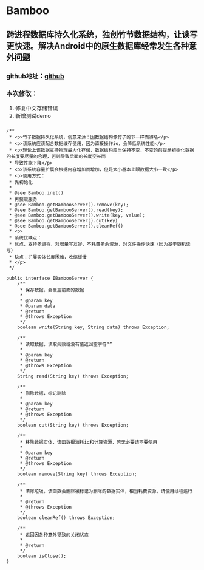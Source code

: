 # Bamboo
## 跨进程数据库持久化系统，独创竹节数据结构，让读写更快速。解决Android中的原生数据库经常发生各种意外问题

### github地址：[github](https://github.com/huacangliang/Bamboo)

### 本次修改：
1. 修复中文存储错误
2. 新增测试demo

###  
    /**
     * <p>竹子数据持久化系统，创意来源：因数据结构像竹子的节一样而得名</p>
     * <p>该系统应该配合数据缓存使用，因为直接操作io，会降低系统性能</p>
     * <p>理论上该数据支持物理最大化存储，数据结构应当保持不变，不变的前提是初始化数据的长度要尽量的合理，否则导致后面的长度变长而
     * 导致性能下降</p>
     * <p>该系统容量扩展会根据内容增加而增加，但是大小基本上跟数据大小一致</p>
     * <p>使用方式：
     * 先初始化
     *
     * @see Bamboo.init()
     * 再获取服务
     * @see Bamboo.getBambooServer().remove(key);
     * @see Bamboo.getBambooServer().read(key);
     * @see Bamboo.getBambooServer().write(key, value);
     * @see Bamboo.getBambooServer().cut(key)
     * @see Bamboo.getBambooServer().clearRef()
     * <p>
     * 系统优缺点：
     * 优点，支持多进程，对增量写友好，不耗费多余资源，对文件操作快速（因为基于随机读写）
     * 缺点：扩展实体长度困难，收缩缓慢
     * </p>
     */

```
public interface IBambooServer {
    /**
     * 保存数据，会覆盖前面的数据
     *
     * @param key
     * @param data
     * @return
     * @throws Exception
     */
    boolean write(String key, String data) throws Exception;

    /**
     * 读取数据，读取失败或没有值返回空字符“”
     *
     * @param key
     * @return
     * @throws Exception
     */
    String read(String key) throws Exception;

    /**
     * 删除数据，标记删除
     *
     * @param key
     * @return
     * @throws Exception
     */
    boolean cut(String key) throws Exception;

    /**
     * 移除数据实体，该函数很消耗io和计算资源，若无必要请不要使用
     *
     * @param key
     * @return
     * @throws Exception
     */
    boolean remove(String key) throws Exception;

    /**
     * 清除垃圾，该函数会删除被标记为删除的数据实体，相当耗费资源，请使用线程运行
     *
     * @return
     * @throws Exception
     */
    boolean clearRef() throws Exception;

    /**
     * 返回因各种意外导致的关闭状态
     *
     * @return
     */
    boolean isClose();
}
```